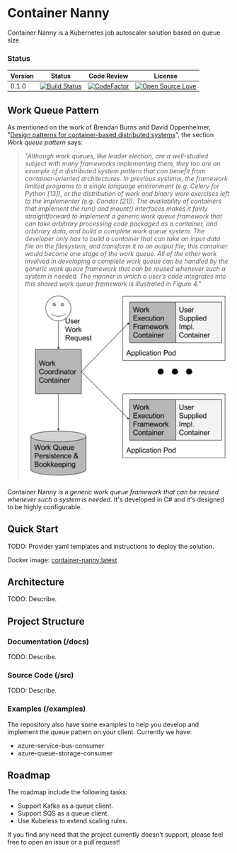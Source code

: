 # Container Nanny
Container Nanny is a Kubernetes job autoscaler solution based on queue size.

### Status

| Version                             | Status                         | Code Review                    | License
|-----------------------------------	| ------------------------------ | ------------------------------ | ------------------------------
| 0.1.0                               | [![Build Status](https://travis-ci.org/CSELATAM/ContainerNanny.svg?branch=master)](https://travis-ci.org/CSELATAM/ContainerNanny) | [![CodeFactor](https://www.codefactor.io/repository/github/cselatam/containernanny/badge)](https://www.codefactor.io/repository/github/cselatam/containernanny) | [![Open Source Love](https://badges.frapsoft.com/os/mit/mit.svg?v=102)](https://github.com/CSELATAM/ContainerNanny/blob/master/LICENSE)

## Work Queue Pattern

As mentioned on the work of Brendan Burns and David Oppenheimer, "[Design patterns for container-based distributed systems](https://static.googleusercontent.com/media/research.google.com/en//pubs/archive/45406.pdf)", the section *Work queue pattern* says:

> *"Although work queues, like leader election, are a well-studied
subject with many frameworks implementing
them, they too are an example of a distributed system
pattern that can benefit from container-oriented architectures.
In previous systems, the framework limited programs
to a single language environment (e.g. Celery for
Python [13]), or the distribution of work and binary were
exercises left to the implementer (e.g. Condor [21]). The
availability of containers that implement the run() and
mount() interfaces makes it fairly straightforward to implement
a generic work queue framework that can take
arbitrary processing code packaged as a container, and
arbitrary data, and build a complete work queue system.
The developer only has to build a container that can take
an input data file on the filesystem, and transform it to an
output file; this container would become one stage of the
work queue. All of the other work involved in developing
a complete work queue can be handled by the generic
work queue framework that can be reused whenever such
a system is needed. The manner in which a user’s code
integrates into this shared work queue framework is illustrated
in Figure 4."*
> ![brandon-fig4-pattern.png](./imgs/brandon-fig4-pattern.png)

Container Nanny is a *generic
work queue framework that can be reused whenever such
a system is needed*. It's developed in C# and it's designed to be highly configurable.

## Quick Start

TODO: Provider yaml templates and instructions to deploy the solution.

Docker image: [container-nanny:latest](https://hub.docker.com/r/allantargino/container-nanny/)

## Architecture

TODO: Describe.

## Project Structure

### Documentation (/docs)

TODO: Describe.

### Source Code (/src)

TODO: Describe.

### Examples (/examples)

The repository also have some examples to help you develop and implement the queue pattern on your client. Currently we have:

* azure-service-bus-consumer
* azure-queue-storage-consumer

## Roadmap

The roadmap include the following tasks:

* Support Kafka as a queue client.
* Support SQS as a queue client.
* Use Kubeless to extend scaling rules.

If you find any need that the project currently doesn't support, please feel free to open an issue or a pull request!